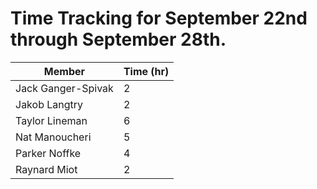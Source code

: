 # Time Tracking for September 22nd through September 28th.

| Member             | Time (hr) |
|--------------------|-----------|
| Jack Ganger-Spivak |    2     |
| Jakob Langtry      |    2     |
| Taylor Lineman     |    6     |
| Nat Manoucheri     |    5     |
| Parker Noffke      |    4     |
| Raynard Miot       |    2     |
